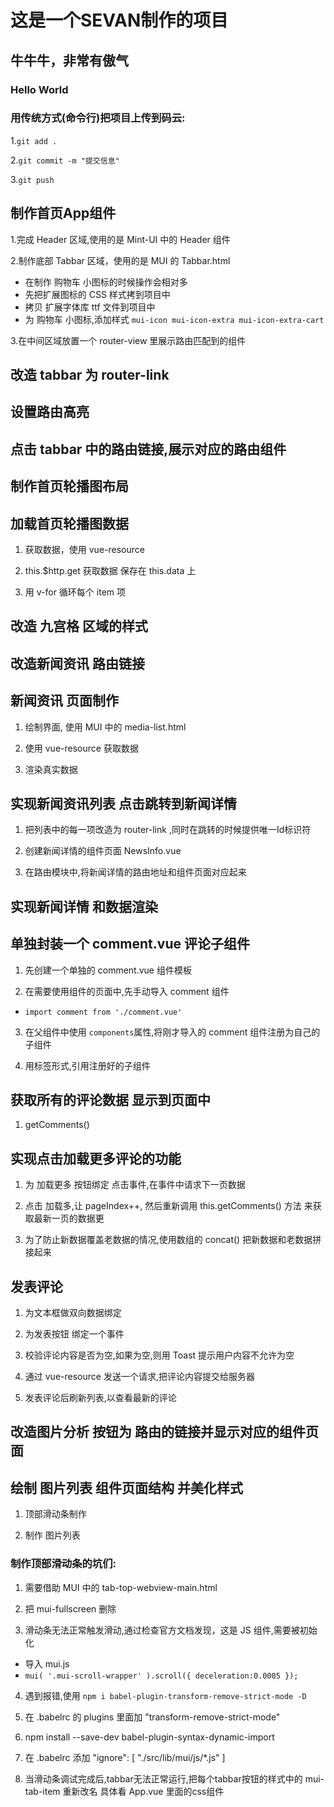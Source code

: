 # 这是一个SEVAN制作的项目

## 牛牛牛，非常有傲气

### Hello World

### 用传统方式(命令行)把项目上传到码云: 
1.` git add . `

2.` git commit -m "提交信息" `

3.` git push `

## 制作首页App组件
1.完成 Header 区域,使用的是 Mint-UI 中的 Header 组件

2.制作底部 Tabbar 区域，使用的是 MUI 的 Tabbar.html

+ 在制作 购物车 小图标的时候操作会相对多
+ 先把扩展图标的 CSS 样式拷到项目中
+ 拷贝 扩展字体库 ttf 文件到项目中
+ 为 购物车 小图标,添加样式 `mui-icon mui-icon-extra mui-icon-extra-cart`

3.在中间区域放置一个 router-view 里展示路由匹配到的组件

## 改造 tabbar 为 router-link


## 设置路由高亮


## 点击 tabbar 中的路由链接,展示对应的路由组件

## 制作首页轮播图布局

## 加载首页轮播图数据
1. 获取数据，使用 vue-resource 

2. this.$http.get 获取数据 保存在 this.data 上

3. 用 v-for 循环每个 item 项

## 改造 九宫格 区域的样式

## 改造新闻资讯 路由链接

## 新闻资讯 页面制作
1. 绘制界面, 使用 MUI 中的 media-list.html

2. 使用 vue-resource 获取数据

3. 渲染真实数据

## 实现新闻资讯列表 点击跳转到新闻详情
1. 把列表中的每一项改造为 router-link ,同时在跳转的时候提供唯一Id标识符

2. 创建新闻详情的组件页面 NewsInfo.vue 

3. 在路由模块中,将新闻详情的路由地址和组件页面对应起来

## 实现新闻详情 和数据渲染

## 单独封装一个 comment.vue 评论子组件
1. 先创建一个单独的 comment.vue 组件模板

2. 在需要使用组件的页面中,先手动导入 comment 组件
+ `import comment from './comment.vue'`

3. 在父组件中使用 `components`属性,将刚才导入的 comment 组件注册为自己的子组件

4. 用标签形式,引用注册好的子组件

## 获取所有的评论数据 显示到页面中
1. getComments()


## 实现点击加载更多评论的功能
1. 为 加载更多 按钮绑定 点击事件,在事件中请求下一页数据

2. 点击 加载多,让 pageIndex++, 然后重新调用 this.getComments() 方法 来获取最新一页的数据更

3. 为了防止新数据覆盖老数据的情况,使用数组的 concat() 把新数据和老数据拼接起来

## 发表评论
1. 为文本框做双向数据绑定

2. 为发表按钮 绑定一个事件

3. 校验评论内容是否为空,如果为空,则用 Toast 提示用户内容不允许为空

4. 通过 vue-resource 发送一个请求,把评论内容提交给服务器

5. 发表评论后刷新列表,以查看最新的评论


## 改造图片分析 按钮为 路由的链接并显示对应的组件页面

## 绘制 图片列表 组件页面结构 并美化样式
1. 顶部滑动条制作

2. 制作 图片列表
### 制作顶部滑动条的坑们:
1. 需要借助 MUI 中的 tab-top-webview-main.html 

2. 把 mui-fullscreen 删除

3. 滑动条无法正常触发滑动,通过检查官方文档发现，这是 JS 组件,需要被初始化
 + 导入 mui.js
 + ` mui( '.mui-scroll-wrapper' ).scroll({
 deceleration:0.0005
 }); `
 
 
 4. 遇到报错,使用 `npm i babel-plugin-transform-remove-strict-mode -D`
 
 5. 在 .babelrc 的 plugins 里面加 "transform-remove-strict-mode"
 
 6. npm install --save-dev babel-plugin-syntax-dynamic-import
 
 7.  在 .babelrc 添加 "ignore": [ "./src/lib/mui/js/*.js" ]
 
 8. 当滑动条调试完成后,tabbar无法正常运行,把每个tabbar按钮的样式中的 mui-tab-item 重新改名 具体看 App.vue 里面的css组件
 
 
